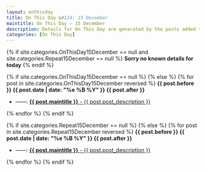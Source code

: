 ```yaml
---
layout: onthisday
title: On This Day &#124; 15 December
maintitle: On This Day — 15 December
description: Details for On This Day are genarated by the posts added to the website so the content is subject to changes/updates over time.
categories: [On This Day]
---
```


{% if site.categories.OnThisDay15December == null and site.categories.Repeat15December == null %}
<strong>Sorry no known details for today</strong>
{% endif %}

{% if site.categories.OnThisDay15December == null %}
{% else %}
{% for post in site.categories.OnThisDay15December reversed %}
<strong>{{ post.before }} {{ post.date | date: "%e %B %Y" }} {{ post.after }}</strong>
<ul>
<li> ——: <a href="{{ post.url }}"><strong>{{ post.maintitle }}</strong> - {{ post.post_description }}</a></li>
</ul>
{% endfor %}
{% endif %}

{% if site.categories.Repeat15December == null %}
{% else %}
{% for post in site.categories.Repeat15December reversed %}
<strong>{{ post.before }} {{ post.date | date: "%e %B %Y" }} {{ post.after }}</strong>
<ul>
<li> ——: <a href="{{ post.url }}"><strong>{{ post.maintitle }}</strong> - {{ post.post_description }}</a></li>
</ul>
{% endfor %}
{% endif %}
